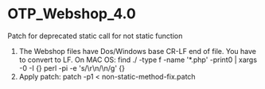 # OTP_Webshop_4.0
Patch for deprecated static call for not static function

1) The Webshop files have Dos/Windows base CR-LF end of file. You have to convert to LF. On MAC OS:
find ./ -type f -name '*.php' -print0 | xargs -0 -I {} perl -pi -e 's/\r\n/\n/g' {}
2) Apply patch:
patch -p1 < non-static-method-fix.patch
